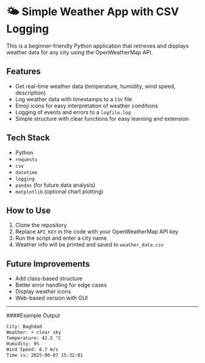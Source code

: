 # 🌤️ Simple Weather App with CSV Logging

This is a beginner-friendly Python application that retrieves and displays weather data for any city using the OpenWeatherMap API.

##  Features

- Get real-time weather data (temperature, humidity, wind speed, description)
- Log weather data with timestamps to a `CSV` file
- Emoji icons for easy interpretation of weather conditions
- Logging of events and errors to a `logfile.log`
- Simple structure with clear functions for easy learning and extension

## Tech Stack

- Python
- `requests`
- `csv`
- `datetime`
- `logging`
- `pandas` (for future data analysis)
- `matplotlib` (optional chart plotting)
  
## How to Use

1. Clone the repository
2. Replace `API_KEY` in the code with your OpenWeatherMap API key
3. Run the script and enter a city name
4. Weather info will be printed and saved to `weather_data.csv`

## Future Improvements

- Add class-based structure
- Better error handling for edge cases
- Display weather icons
- Web-based version with GUI

---

####Example Output

```bash
City: Baghdad
Weather: ☀️ clear sky
Temperature: 42.5 °C
Humidity: 9%
Wind Speed: 6.7 m/s
Time is: 2025-06-07 15:32:01
